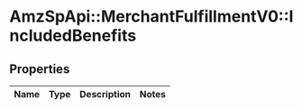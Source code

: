 # AmzSpApi::MerchantFulfillmentV0::IncludedBenefits

## Properties
Name | Type | Description | Notes
------------ | ------------- | ------------- | -------------

